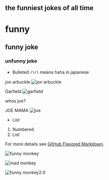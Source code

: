 ## the funniest jokes of all time



#  funny 
##  funny joke
###  unfunny joke

- Bulleted ハハ means haha in japanese


jon arbuckle           ![jon arbuckle](https://upload.wikimedia.org/wikipedia/en/6/63/Jon_arbuckle.svg)


Garfield               ![garfield](https://upload.wikimedia.org/wikipedia/en/thumb/b/bc/Garfield_the_Cat.svg/250px-Garfield_the_Cat.svg.png)


whos joe? 


 JOE MAMA         ![joe](https://pbs.twimg.com/media/EEziWZtWwAIfL-V.jpg)

- List

1. Numbered
2. List

For more details see [GitHub Flavored Markdown](https://guides.github.com/features/mastering-markdown/).


![funny monkey](https://media.npr.org/assets/img/2014/08/07/monkey-selfie_custom-7117031c832fc3607ee5b26b9d5b03d10a1deaca-s300-c85.jpg
)

![mad monkey](https://media-cdn.tripadvisor.com/media/photo-s/0e/65/af/dd/photo4jpg.jpg
)



![funny monkey2.0](https://i.pinimg.com/originals/de/db/1b/dedb1bbd3da12c6bb338ff30edf32adc.jpg)
